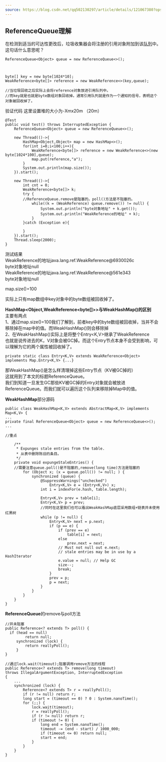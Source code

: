 ```yaml
---
source: https://blog.csdn.net/qq502130297/article/details/121067380?ops_request_misc=%257B%2522request%255Fid%2522%253A%2522168974081616800211582750%2522%252C%2522scm%2522%253A%252220140713.130102334.pc%255Fall.%2522%257D&request_id=168974081616800211582750&biz_id=0&utm_medium=distribute.pc_search_result.none-task-blog-2~all~first_rank_ecpm_v1~rank_v31_ecpm-8-121067380-null-null.142^v89^control_2,239^v2^insert_chatgpt&utm_term=ReferenceQueue&spm=1018.2226.3001.4187
---
```

## ReferenceQueue理解

在检测到适当的可达性更改后，垃圾收集器会将注册的引用对象附加到该[队列](https://so.csdn.net/so/search?q=%E9%98%9F%E5%88%97&spm=1001.2101.3001.7020)中。  
这句话什么意思呢？

```
ReferenceQueue<Object> queue = new ReferenceQueue<>();



byte[] key = new byte[1024*10];
WeakReference<byte[]> reference = new WeakReference<>(key,queue);

//当垃圾回收之后实际上会将reference对象放进引用队列中。
//而key就是也就是byte数组对象回收掉。通常引用队列就是作为一个通知的信号，表明这个对象被回收掉了。

```

验证代码 这里设置堆的大小为-Xmx20m （20m）

```
@Test
public void test() throws InterruptedException {
    ReferenceQueue<Object> queue = new ReferenceQueue<>();
    
    new Thread(()->{
        HashMap<Object,Object> map = new HashMap<>();
        for(int i=0;i<100;i++){
            WeakReference<byte[]> reference = new WeakReference<>(new byte[1024*100],queue);
            map.put(reference,"a");
        }
        System.out.println(map.size());
    }).start();

    new Thread(()->{
        int cnt = 0;
        WeakReference<byte[]> k;
        try {
        //ReferenceQueue.remove是阻塞的。poll()方法是不阻塞的。
            while((k = (WeakReference) queue.remove()) != null) {
                System.out.println("byte对象地址" + k.get());
                System.out.println("WeakReference的地址" + k);
            }
        }catch (Exception e){

        }
    }).start();
    Thread.sleep(2000);
}
```

测试结果  
WeakReference的地址java.lang.ref.WeakReference@6930026c  
byte对象地址null  
WeakReference的地址java.lang.ref.WeakReference@561e343  
byte对象地址null

map.size()=100

实际上只有map数组中key对象中的byte数组被回收掉了。

**HashMap<Object,WeakReference<byte[]>>与WeakHashMap()的区别**  
主要有两点  
1、通过map.size()=100我们了解到，前者key中的byte数组被回收掉，当并不会移除掉在map中的值。而WeakHashMap()则会移除掉  
2、在WeakHashMap()实际上是将整个Entry<K,V>继承了WeakReference  
也就是说传进去的K，V对象会被GC掉。而这个Entry节点本身不会受到影响，可以理解为它的两个属性被回收掉了。

```
private static class Entry<K,V> extends WeakReference<Object> implements Map.Entry<K,V> {...}
```

那WeakHashMap()是怎么样清理掉这些Entry节点（KV被GC掉的）  
这就用到了本文的标题ReferenceQueue。  
我们到知道一旦发生GC那些KV被GC掉的Entry对象就会被放进ReferenceQueue。而我们就可以遍历这个队列来移除掉Map中的值。

**WeakHashMap**部分源码

```
public class WeakHashMap<K,V> extends AbstractMap<K,V> implements Map<K,V> {
...
private final ReferenceQueue<Object> queue = new ReferenceQueue<>();
...

//重点

    /**
     * Expunges stale entries from the table.
     * 从表中删除陈旧的条目。
     */
    private void expungeStaleEntries() {
    //需要注意queue.poll()是不阻塞的,remove(long time)方法是阻塞的
        for (Object x; (x = queue.poll()) != null; ) {
            synchronized (queue) {
                @SuppressWarnings("unchecked")
                    Entry<K,V> e = (Entry<K,V>) x;
                int i = indexFor(e.hash, table.length);

                Entry<K,V> prev = table[i];
                Entry<K,V> p = prev;
                //同时在这里我们也可以看出WeakHashMap底层采用数组+链表并未使用红黑树
                while (p != null) {
                    Entry<K,V> next = p.next;
                    if (p == e) {
                        if (prev == e)
                            table[i] = next;
                        else
                            prev.next = next;
                        // Must not null out e.next;
                        // stale entries may be in use by a HashIterator
                        e.value = null; // Help GC
                        size--;
                        break;
                    }
                    prev = p;
                    p = next;
                }
            }
        }
    }
}
```

**ReferenceQueue**的remove与poll方法

```
//并未阻塞
public Reference<? extends T> poll() {
  if (head == null)
         return null;
     synchronized (lock) {
         return reallyPoll();
     }
}

//通过lock.wait(timeout);阻塞调用remove方法的线程
public Reference<? extends T> remove(long timeout)
throws IllegalArgumentException, InterruptedException
{
    ...
    synchronized (lock) {
        Reference<? extends T> r = reallyPoll();
        if (r != null) return r;
        long start = (timeout == 0) ? 0 : System.nanoTime();
        for (;;) {
            lock.wait(timeout);
            r = reallyPoll();
            if (r != null) return r;
            if (timeout != 0) {
                long end = System.nanoTime();
                timeout -= (end - start) / 1000_000;
                if (timeout <= 0) return null;
                start = end;
            }
        }
    }
}
```
